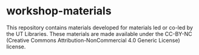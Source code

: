 # workshop-materials
This repository contains materials developed for materials led or co-led by the UT Libraries. These materials are made available under the CC-BY-NC (Creative Commons Attribution-NonCommercial 4.0 Generic License) license.
